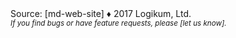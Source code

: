 <div>
  Source: [md-web-site] ♦ 2017 Logikum, Ltd.
  <br />
  <i><small>If you find bugs or have feature requests, please [let us know].</small></i>
</div>
